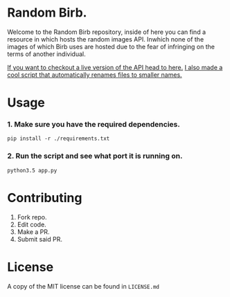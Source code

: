 # Random Birb.

Welcome to the Random Birb repository, inside of here you can find a resource in which hosts the random images API. Inwhich none of the images of which Birb uses are hosted due to the fear of infringing on the terms of another individual.

[If you want to checkout a live version of the API head to here.](https://random.birb.pw/)
[I also made a cool script that automatically renames files to smaller names.](https://gist.github.com/jakeoid/875c617dcc9fb1d67e493e5c65a645db)

# Usage

### 1. Make sure you have the required dependencies.

```
pip install -r ./requirements.txt
```

### 2. Run the script and see what port it is running on.

```
python3.5 app.py
```

# Contributing

1. Fork repo.
2. Edit code.
3. Make a PR.
4. Submit said PR.

# License

A copy of the MIT license can be found in `LICENSE.md`
